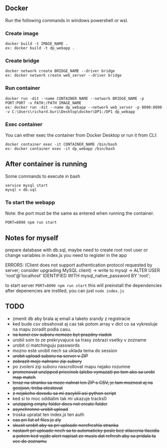 ## Docker

Run the following commands in windows powershell or wsl.

### Create image

```
docker build -t IMAGE_NAME .
ex: docker build -t dp_webapp .
```

### Create bridge

```
docker network create BRIDGE_NAME --driver bridge
ex: docker network create web_server --driver bridge
```

### Run container

```
docker run -dit --name CONTAINER NAME --network BRIDGE_NAME -p PORT:PORT -v PATH:/PATH IMAGE_NAME
ex: docker run -dit --name dp_webapp --network web_server -p 8090:8090 -v C:\Users\richard.buri\Desktop\docker\DP1:/DP1 dp_webapp
```

### Exec container

You can either exec the container from Docker Desktop or run it from CLI:

```
docker container exec -it CONTAINER_NAME /bin/bash
ex: docker container exec -it dp_webapp /bin/bash
```

## After container is running

Some commands to execute in bash

```
service mysql start
mysql < db.sql   
```

### To start the webapp

Note: the port must be the same as entered when running the container.

```
PORT=8090 npm run start
```

## 



## Notes for myself

prepare database with db.sql, maybe need to create root root user or change variables in index.js
you need to register in the app

ERRORS:
(Client does not support authentication protocol requested by server; consider upgrading MySQL client) -> write to mysql -> ALTER USER 'root'@'localhost' IDENTIFIED WITH mysql_native_password BY 'root';

to start server `PORT=8090 npm run start` this will preinstall the dependencies
after depenencies are instlled, you can just `node index.js`

## TODO

- zmenit db aby brala aj email a taketo srandy z registracie
- ked bude csv obsahovat aj cas tak potom array v dict co sa vykresluje na mapu zoradit podla casu.
- ~~na konci csv suboru nemoze byt prazdny riadok~~
- urobil som to ze prekryvajuce sa trasy zobrazi vsetky v zozname
- urobit ci matchinguju passwords
- mozno este urobit nech sa uklada tema do session
- ~~urobit upload suboru na server v ZIP~~
- ~~zobrazit moje nahrane zip subory~~
- po zvoleni zip suboru nascrollovat mapu nejako rozumne
- ~~premenovat unzipped priecinok (alebo vymazat) po tom ako sa urobi map match~~
- ~~teraz na stranku sa moze nahrat len ZIP s CSV, je tam moznost aj na geojson, treba otestovat~~
- ~~z nejakeho dovodu sa mi zacyklil asi python script~~
- ked si to moc oddialim tak mi ukazuje tracks0
- ~~unzipping empty folder does not create folder~~
- ~~asynchronne urobit upload~~
- troska upratat ten index.js ten auth
- ~~cas pri list of files je zly~~
- ~~skusit urobit aby sa pri uploade nerefreshla stranka~~
- ~~nastavit pri uploade nech sa to automaticky posle bez stlacenia tlacidla a potom ked vyjde alert napisat ze musis dat refresh aby sa pridala ta vec do zoznamu~~